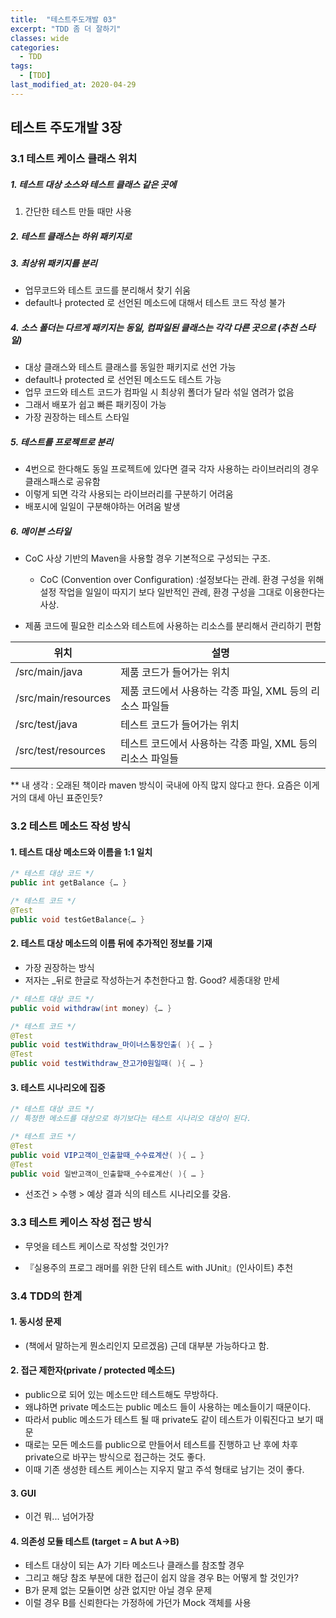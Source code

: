 ```yaml
---
title:  "테스트주도개발 03"
excerpt: "TDD 좀 더 잘하기"
classes: wide
categories:
  - TDD
tags:
  - [TDD]
last_modified_at: 2020-04-29
---
```




## 테스트 주도개발 3장



### 3.1 테스트 케이스 클래스 위치

##### 1. 테스트 대상 소스와 테스트 클래스 같은 곳에

1. 간단한 테스트 만들 때만 사용

##### 2. 테스트 클래스는 하위 패키지로

##### 3. 최상위 패키지를 분리

* 업무코드와 테스트 코드를 분리해서 찾기 쉬움
* default나 protected 로 선언된 메소드에 대해서 테스트 코드 작성 불가

 ##### 4. 소스 폴더는 다르게 패키지는 동일, 컴파일된 클래스는 각각 다른 곳으로 (추천 스타일)

* 대상 클래스와 테스트 클래스를 동일한 패키지로 선언 가능
* default나 protected 로 선언된 메소드도 테스트 가능
* 업무 코드와 테스트 코드가 컴파일 시 최상위 폴더가 달라 섞일 염려가 없음
* 그래서 배포가 쉽고 빠른 패키징이 가능
* 가장 권장하는 테스트 스타일

##### 5. 테스트를 프로젝트로 분리

* 4번으로 한다해도 동일 프로젝트에 있다면 결국 각자 사용하는 라이브러리의 경우 클래스패스로 공유함
* 이렇게 되면 각각 사용되는 라이브러리를 구분하기 어려움
* 배포시에 일일이 구분해야하는 어려움 발생

##### 6. 메이븐 스타일

* CoC 사상 기반의 Maven을 사용할 경우 기본적으로 구성되는 구조.
  * CoC (Convention over Configuration) :설정보다는 관례. 환경 구성을 위해 설정 작업을 일일이 따지기 보다 일반적인 관례, 환경 구성을 그대로 이용한다는 사상.

* 제품 코드에 필요한 리소스와 테스트에 사용하는 리소스를 분리해서 관리하기 편함

| 위치                | 설명                                                       |
| ------------------- | ---------------------------------------------------------- |
| /src/main/java      | 제품 코드가 들어가는 위치                                  |
| /src/main/resources | 제품 코드에서 사용하는 각종 파일, XML 등의 리소스 파일들   |
| /src/test/java      | 테스트 코드가 들어가는 위치                                |
| /src/test/resources | 테스트 코드에서 사용하는 각종 파일, XML 등의 리소스 파일들 |

** 내 생각 : 오래된 책이라 maven 방식이 국내에 아직 많지 않다고 한다. 요즘은 이게 거의 대세 아닌 표준인듯?





### 3.2 테스트 메소드 작성 방식

#### 1. 테스트 대상 메소드와 이름을 1:1 일치

```java
/* 테스트 대상 코드 */
public int getBalance {… }

/* 테스트 코드 */
@Test
public void testGetBalance{… }
```



#### 2. 테스트 대상 메소드의 이름 뒤에 추가적인 정보를 기재 

* 가장 권장하는 방식
* 저자는 _뒤로 한글로 작성하는거 추천한다고 함. Good? 세종대왕 만세

```java
/* 테스트 대상 코드 */
public void withdraw(int money) {… }

/* 테스트 코드 */
@Test
public void testWithdraw_마이너스통장인출( ){ … }
@Test
public void testWithdraw_잔고가0원일때( ){ … }
```



#### 3. 테스트 시나리오에 집중

```java
/* 테스트 대상 코드 */
// 특정한 메소드를 대상으로 하기보다는 테스트 시나리오 대상이 된다.

/* 테스트 코드 */
@Test
public void VIP고객이_인출할때_수수료계산( ){ … }
@Test
public void 일반고객이_인출할때_수수료계산( ){ … }
```

* 선조건 > 수행 > 예상 결과 식의 테스트 시나리오를 갖음.





### 3.3 테스트 케이스 작성 접근 방식

* 무엇을 테스트 케이스로 작성할 것인가?

*  『실용주의 프로그 래머를 위한 단위 테스트 with JUnit』(인사이트) 추천





### 3.4 TDD의 한계

#### 1. 동시성 문제

* (책에서 말하는게 뭔소리인지 모르겠음) 근데 대부분 가능하다고 함.

#### 2. 접근 제한자(private / protected 메소드)

* public으로 되어 있는 메소드만 테스트해도 무방하다.
* 왜냐하면 private 메소드는 public 메소드 들이 사용하는 메소들이기 때문이다.
* 따라서 public 메소드가 테스트 될 때 private도 같이 테스트가 이뤄진다고 보기 때문
* 때로는 모든 메소드를 public으로 만들어서 테스트를 진행하고 난 후에 차후 private으로 바꾸는 방식으로 접근하는 것도 좋다.
* 이때 기존 생성한 테스트 케이스는 지우지 말고 주석 형태로 남기는 것이 좋다.

#### 3. GUI

* 이건 뭐... 넘어가장

#### 4. 의존성 모듈 테스트 (target = A but A->B)

* 테스트 대상이 되는 A가 기타 메소드나 클래스를 참조할 경우
* 그리고 해당 참조 부분에 대한 접근이 쉽지 않을 경우 B는 어떻게 할 것인가?
* B가 문제 없는 모듈이면 상관 없지만 아닐 경우 문제
* 이럴 경우 B를 신뢰한다는 가정하에 가던가 Mock 객체를 사용